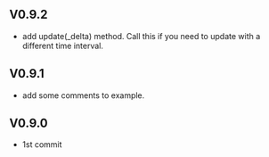 ## V0.9.2
- add update(_delta) method. Call this if you need to update with a different time interval.  

## V0.9.1
- add some comments to example.  

## V0.9.0
- 1st commit  
